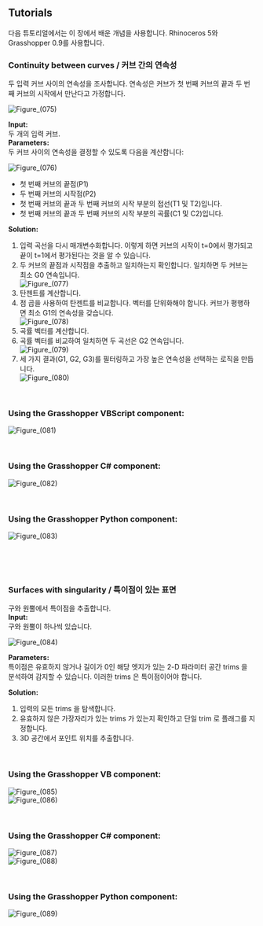 ## Tutorials

다음 튜토리얼에서는 이 장에서 배운 개념을 사용합니다. Rhinoceros 5와 Grasshopper 0.9를 사용합니다.

### Continuity between curves / 커브 간의 연속성

두 입력 커브 사이의 연속성을 조사합니다. 연속성은 커브가 첫 번째 커브의 끝과 두 번째 커브의 시작에서 만난다고 가정합니다.

![Figure_(075)](https://github.com/user-attachments/assets/68b75afd-889d-48e2-a838-ea6900b6643a)

**Input:** <br>
두 개의 입력 커브. <br>
**Parameters:** <br>
두 커브 사이의 연속성을 결정할 수 있도록 다음을 계산합니다:

![Figure_(076)](https://github.com/user-attachments/assets/c032e820-1940-4d15-9dc2-cc4b877a5885)

+ 첫 번째 커브의 끝점(P1)
+ 두 번째 커브의 시작점(P2)
+ 첫 번째 커브의 끝과 두 번째 커브의 시작 부분의 접선(T1 및 T2)입니다.
+ 첫 번째 커브의 끝과 두 번째 커브의 시작 부분의 곡률(C1 및 C2)입니다.

**Solution:**
1. 입력 곡선을 다시 매개변수화합니다. 이렇게 하면 커브의 시작이 t=0에서 평가되고 끝이 t=1에서 평가된다는 것을 알 수 있습니다.
2. 두 커브의 끝점과 시작점을 추출하고 일치하는지 확인합니다. 일치하면 두 커브는 최소 G0 연속입니다. <br>
![Figure_(077)](https://github.com/user-attachments/assets/7debe205-24bc-4c3d-85d6-886a0b98edec)
3. 탄젠트를 계산합니다.
4. 점 곱을 사용하여 탄젠트를 비교합니다. 벡터를 단위화해야 합니다. 커브가 평행하면 최소 G1의 연속성을 갖습니다. <br>
![Figure_(078)](https://github.com/user-attachments/assets/cf1a4cd5-dc7e-4001-af69-405502b45d57)
5. 곡률 벡터를 계산합니다.
6. 곡률 벡터를 비교하여 일치하면 두 곡선은 G2 연속입니다. <br>
![Figure_(079)](https://github.com/user-attachments/assets/0bb082f3-04e0-4965-8981-182627a7bb7d)
7. 세 가지 결과(G1, G2, G3)를 필터링하고 가장 높은 연속성을 선택하는 로직을 만듭니다. <br>
![Figure_(080)](https://github.com/user-attachments/assets/a09486d5-1bb9-44cd-b1f3-dcb30069fdcd)

<br>

### Using the Grasshopper VBScript component: <br>
![Figure_(081)](https://github.com/user-attachments/assets/7d6541f6-4975-4943-babb-50908348e9bd)

<br>

### Using the Grasshopper C# component: <br>
![Figure_(082)](https://github.com/user-attachments/assets/2aae6773-209a-4bde-84ab-9d960b52b80a)

<br>

### Using the Grasshopper Python component: <br>
![Figure_(083)](https://github.com/user-attachments/assets/48ea0261-961b-4f6b-964f-d0c01c1e15df)

<br>
<br>
<br>

### Surfaces with singularity / 특이점이 있는 표면

구와 원뿔에서 특이점을 추출합니다. <br>
**Input:** <br>
구와 원뿔이 하나씩 있습니다.

![Figure_(084)](https://github.com/user-attachments/assets/151c4d41-f168-4e4c-9c95-61ac0d038271)

**Parameters:** <br>
특이점은 유효하지 않거나 길이가 0인 해당 엣지가 있는 2-D 파라미터 공간 trims 을 분석하여 감지할 수 있습니다. 이러한 trims 은 특이점이어야 합니다.

**Solution:**
1. 입력의 모든 trims 을 탐색합니다.
2. 유효하지 않은 가장자리가 있는 trims 가 있는지 확인하고 단일 trim 로 플래그를 지정합니다.
3. 3D 공간에서 포인트 위치를 추출합니다.

<br>

### Using the Grasshopper VB component: <br>
![Figure_(085)](https://github.com/user-attachments/assets/514c4bcf-f412-43ea-afc8-3343afa536d9) <br>
![Figure_(086)](https://github.com/user-attachments/assets/fecfdd9f-ffa6-4b2e-97d1-d280f6ea08d3)

<br>

### Using the Grasshopper C# component: <br>
![Figure_(087)](https://github.com/user-attachments/assets/b6ed2fd3-236e-4f5b-98ca-7a094f154d49) <br>
![Figure_(088)](https://github.com/user-attachments/assets/e3661e67-50e9-4df6-95dd-1a00ef351c65)

<br>

### Using the Grasshopper Python component: <br>
![Figure_(089)](https://github.com/user-attachments/assets/6e42107e-7bbe-4c60-b672-b76313377b21)
